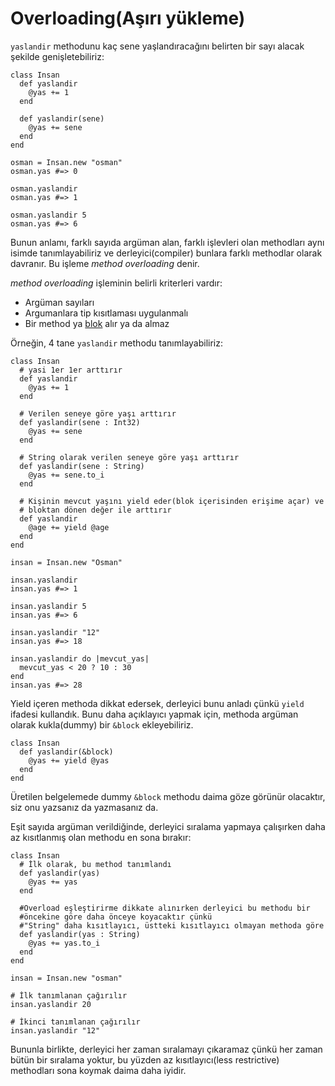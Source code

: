 # Overloading(Aşırı yükleme)

`yaslandir` methodunu kaç sene yaşlandıracağını belirten bir sayı alacak şekilde genişletebiliriz:

```crystal
class Insan
  def yaslandir
    @yas += 1
  end

  def yaslandir(sene)
    @yas += sene
  end
end

osman = Insan.new "osman"
osman.yas #=> 0

osman.yaslandir
osman.yas #=> 1

osman.yaslandir 5
osman.yas #=> 6
```

Bunun anlamı, farklı sayıda argüman alan, farklı işlevleri olan methodları aynı isimde tanımlayabiliriz ve derleyici(compiler) bunlara farklı methodlar olarak davranır. Bu işleme *method overloading* denir.

*method overloading* işleminin belirli kriterleri vardır:

* Argüman sayıları
* Argumanlara tip kısıtlaması uygulanmalı
* Bir method ya [blok](blocks_and_procs.html) alır ya da almaz

Örneğin, 4 tane `yaslandir` methodu tanımlayabiliriz:

```crystal
class Insan
  # yasi 1er 1er arttırır
  def yaslandir
    @yas += 1
  end

  # Verilen seneye göre yaşı arttırır
  def yaslandir(sene : Int32)
    @yas += sene
  end

  # String olarak verilen seneye göre yaşı arttırır
  def yaslandir(sene : String)
    @yas += sene.to_i
  end

  # Kişinin mevcut yaşını yield eder(blok içerisinden erişime açar) ve
  # bloktan dönen değer ile arttırır
  def yaslandir
    @age += yield @age
  end
end

insan = Insan.new "Osman"

insan.yaslandir
insan.yas #=> 1

insan.yaslandir 5
insan.yas #=> 6

insan.yaslandir "12"
insan.yas #=> 18

insan.yaslandir do |mevcut_yas|
  mevcut_yas < 20 ? 10 : 30
end
insan.yas #=> 28
```

Yield içeren methoda dikkat edersek, derleyici bunu anladı çünkü `yield` ifadesi kullandık. Bunu daha açıklayıcı yapmak için, methoda argüman olarak kukla(dummy) bir `&block` ekleyebiliriz.

```crystal
class Insan
  def yaslandir(&block)
    @yas += yield @yas
  end
end
```

Üretilen belgelemede dummy `&block` methodu daima göze görünür olacaktır, siz onu yazsanız da yazmasanız da.

Eşit sayıda argüman verildiğinde, derleyici sıralama yapmaya çalışırken daha az kısıtlanmış olan methodu en sona bırakır:

```crystal
class Insan
  # İlk olarak, bu method tanımlandı
  def yaslandir(yas)
    @yas += yas
  end

  #Overload eşleştirirme dikkate alınırken derleyici bu methodu bir
  #öncekine göre daha önceye koyacaktır çünkü
  #"String" daha kısıtlayıcı, üstteki kısıtlayıcı olmayan methoda göre
  def yaslandir(yas : String)
    @yas += yas.to_i
  end
end

insan = Insan.new "osman"

# İlk tanımlanan çağırılır
insan.yaslandir 20

# İkinci tanımlanan çağırılır
insan.yaslandir "12"
```

Bununla birlikte, derleyici her zaman sıralamayı çıkaramaz çünkü her zaman bütün bir sıralama yoktur, bu yüzden az kısıtlayıcı(less restrictive) methodları sona koymak daima daha iyidir.
